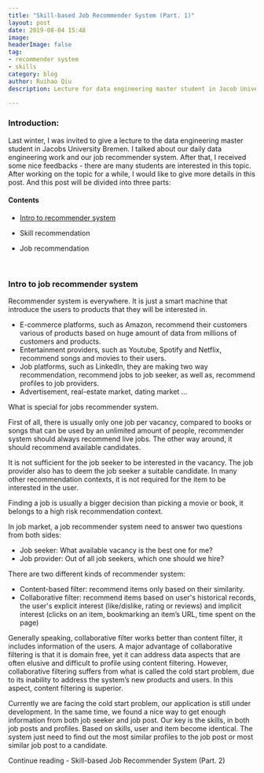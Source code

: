 ```yaml
---
title: "Skill-based Job Recommender System (Part. 1)"
layout: post
date: 2019-08-04 15:48
image: 
headerImage: false
tag:
- recommender system
- skills
category: blog
author: Ruihao Qiu
description: Lecture for data engineering master student in Jacob University

---
```


<div class="breaker"></div>

### Introduction:

Last winter, I was invited to give a lecture to the data engineering master student in Jacobs University Bremen. I talked about our daily data engineering work and our job recommender system. After that, I received some nice feedbacks - there are many students are interested in this topic. After working on the topic for a while, I would like to give more details in this post. And this post will be divided into three parts:



#### Contents

- [Intro to recommender system](#intro-to-recommender-system)

- Skill recommendation

- Job recommendation

  ​

### Intro to job recommender system

Recommender system is everywhere. It is just a smart machine that introduce the users to products that they will be interested in.

- E-commerce platforms, such as Amazon, recommend their customers various of products based on huge amount of data from millions of customers and products.
- Entertainment providers, such as Youtube, Spotify and Netflix, recommend songs and movies to their users.
- Job platforms, such as LinkedIn, they are making two way recommendation, recommend jobs to job seeker, as well as, recommend profiles to job providers. 
- Advertisement, real-estate market, dating market …



What is special for jobs recommender system.

First of all, there is usually only one job per vacancy, compared to books or songs that can be used by an unlimited amount of people, recommender system should always recommend live jobs. The other way around, it should recommend available candidates.

It is not sufficient for the job seeker to be interested in the vacancy. The job provider also has to deem the job seeker a suitable candidate. In many other recommendation contexts, it is not required for the item to be interested in the user. 

Finding a job is usually a bigger decision than picking a movie or book, it belongs to a high risk recommendation context.



In job market, a job recommender system need to answer two questions from both sides:

- Job seeker: What available vacancy is the best one for me?
- Job provider: Out of all job seekers, which one should we hire?



There are two different kinds of recommender system:

- Content-based filter: recommend items only based on their similarity.
- Collaborative filter: recommend items based on user's historical records, the user's explicit interest (like/dislike, rating or reviews) and implicit interest (clicks on an item, bookmarking an item’s URL, time spent on the page)

Generally speaking, collaborative filter works better than content filter, it includes information of the users. A major advantage of collaborative filtering is that it is domain free, yet it can address data aspects that are often elusive and difficult to profile using content filtering. However, collaborative filtering suffers from what is called the cold start problem, due to its inability to address the system’s new products and users. In this aspect, content filtering is superior.

Currently we are facing the cold start problem, our application is still under development. In the same time, we found a nice way to get enough information from both job seeker and job post. Our key is the skills, in both job posts and profiles. Based on skills, user and item become identical. The system just need to find out the most similar profiles to the job post or most similar job post to a candidate.



Continue reading - Skill-based Job Recommender System (Part. 2)




